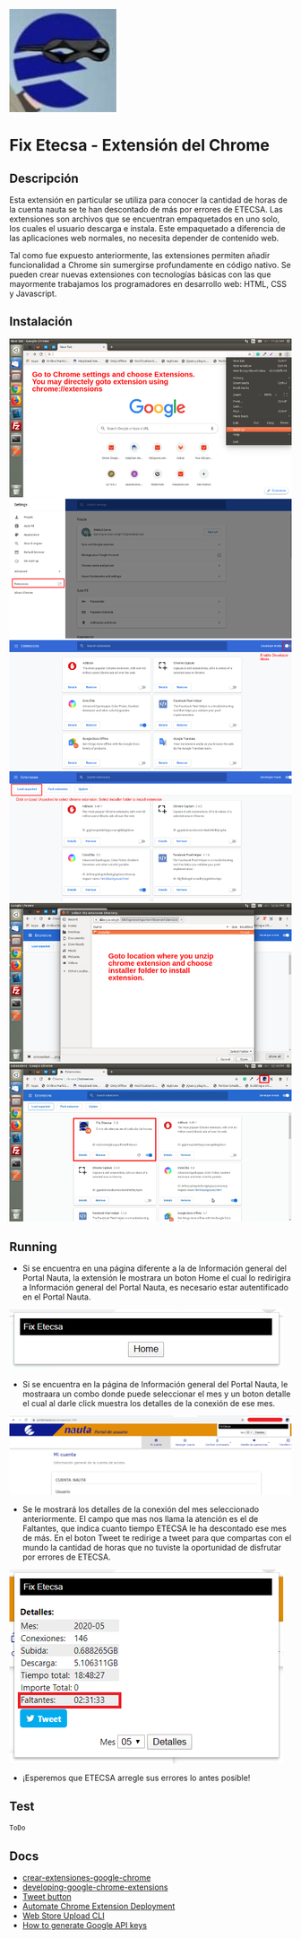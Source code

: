 ![icon](./icon.png) 

# Fix Etecsa - Extensión del Chrome

## Descripción

Esta extensión en particular se utiliza para conocer la cantidad de horas de la cuenta nauta se te han descontado de más por errores de ETECSA. Las extensiones son archivos que se encuentran empaquetados en uno solo, los cuales el usuario descarga e instala. Este empaquetado a diferencia de las aplicaciones web normales, no necesita depender de contenido web.

Tal como fue expuesto anteriormente, las extensiones permiten añadir funcionalidad a Chrome sin sumergirse profundamente en código nativo. Se pueden crear nuevas extensiones con tecnologías básicas con las que mayormente trabajamos los programadores en desarrollo web: HTML, CSS y Javascript.

## Instalación

![img1](./img/1-2.png) 
![img2](./img/2-3.png) 
![img3](./img/3-2.png) 
![img4](./img/4-3.png) 
![img5](./img/5-3.png) 
![img6](./img/6-3.png) 

## Running 

- Si se encuentra en una página diferente a la de Información general del Portal Nauta, la extensión le mostrara un boton Home el cual lo redirigira a Información general del Portal Nauta, es necesario estar autentificado en el Portal Nauta. 

![paso 1](./img/p1.png) 

- Si se encuentra en la página de Información general del Portal Nauta, le mostraara un combo donde puede seleccionar el mes y un boton detalle el cual al darle click muestra los detalles de la conexión de ese mes.

![paso 2](./img/p2.png) 

- Se le mostrará los detalles de la conexión del mes seleccionado anteriormente. El campo que mas nos llama la atención es el de Faltantes, que indica cuanto tiempo ETECSA le ha descontado ese mes de más. En el boton Tweet te redirige a tweet para que compartas con el mundo la cantidad de horas que no tuviste la oportunidad de disfrutar por errores de ETECSA.  

![paso 3](./img/p3.png) 

- ¡Esperemos que ETECSA arregle sus errores lo antes posible!

## Test

```bash
ToDo
```

## Docs

- [crear-extensiones-google-chrome](http://www.maestrosdelweb.com/crear-extensiones-google-chrome/)
- [developing-google-chrome-extensions](https://code.tutsplus.com/es/tutorials/developing-google-chrome-extensions--net-33076)
- [Tweet button](https://developer.twitter.com/en/docs/twitter-for-websites/tweet-button)
- [Automate Chrome Extension Deployment](https://www.akinjide.me/2019/automate-chrome-extension-deployment/)
- [Web Store Upload CLI](https://github.com/DrewML/chrome-webstore-upload-cli)
- [How to generate Google API keys](https://github.com/DrewML/chrome-webstore-upload/blob/master/How%20to%20generate%20Google%20API%20keys.md)



